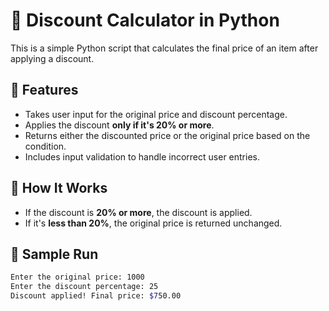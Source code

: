 # 💸 Discount Calculator in Python

This is a simple Python script that calculates the final price of an item after applying a discount.

## 📌 Features

- Takes user input for the original price and discount percentage.
- Applies the discount **only if it's 20% or more**.
- Returns either the discounted price or the original price based on the condition.
- Includes input validation to handle incorrect user entries.

## 🧠 How It Works

- If the discount is **20% or more**, the discount is applied.
- If it's **less than 20%**, the original price is returned unchanged.

## 🧪 Sample Run

```bash
Enter the original price: 1000
Enter the discount percentage: 25
Discount applied! Final price: $750.00
